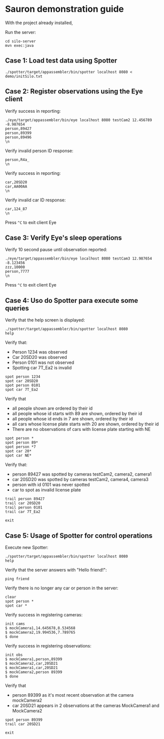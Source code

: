 # Sauron demonstration guide

With the project already installed,

Run the server:
```
cd silo-server
mvn exec:java
```

## Case 1: Load test data using Spotter

```
./spotter/target/appassembler/bin/spotter localhost 8080 < demo/initSilo.txt
```

## Case 2: Register observations using the Eye client

Verify success in reporting:
```
./eye/target/appassembler/bin/eye localhost 8080 testCam2 12.456789 -8.987654
person,89427
person,89399
person,89496
\n
```
Verify invalid person ID response:

```
person,R4a_
\n
```
Verify success in reporting:

```
car,20SD20
car,AA00AA
\n
```
Verify invalid car ID response:

```
car,124_87
\n
```

Press `^C` to exit client Eye

## Case 3: Verify Eye's sleep operations

Verify 10 second pause until observation reported:

```
./eye/target/appassembler/bin/eye localhost 8080 testCam3 12.987654 -8.123456
zzz,10000
person,7777
\n
```

Press `^C` to exit client Eye

## Case 4: Uso do Spotter para execute some queries

Verify that the help screen is displayed:

```
./spotter/target/appassembler/bin/spotter localhost 8080
help
```

Verify that:

* Person 1234 was observed
* Car 20SD20 was observed
* Person 0101 was not observed
* Spotting car 7T_Ea2 is invalid

```
spot person 1234
spot car 20SD20
spot person 0101
spot car 7T_Ea2
```

Verify that

* all people shown are ordered by their id
* all people whose id starts with 89 are shown, ordered by their id
* all people whose id ends in 7 are shown, ordered by their id
* all cars whose license plate starts with 20 are shown, ordered by their id
* There are no observations of cars with license plate starting with NE

```
spot person *
spot person 89*
spot person *7
spot car 20*
spot car NE*
```

Verify that:

* person 89427 was spotted by cameras testCam2, camera2, camera1
* car 20SD20 was spotted by cameras testCam2, camera4, camera3
* person with id 0101 was never spotted
* car to spot as invalid license plate

```
trail person 89427
trail car 20SD20
trail person 0101
trail car 7T_Ea2
```
```
exit 
```

## Case 5: Usage of Spotter for control operations

Execute new Spotter:
```
./spotter/target/appassembler/bin/spotter localhost 8080
help
```
Verify that the server answers with "Hello friend!":

```
ping friend
```
Verify there is no longer any car or person in the server:

```
clear
spot person *
spot car *
```

Verify success in registering cameras:

```
init cams
$ mockCamera1,14.645678,8.534568
$ mockCamera2,19.994536,7.789765
$ done
```
Verify success in registering observations:

```
init obs
$ mockCamera1,person,89399
$ mockCamera2,car,20SD21
$ mockCamera1,car,20SD21
$ mockCamera2,person 89399
$ done
```
Verify that

* person 89399 as it's most recent observation at the camera mockCamera2
* car 20SD21 appears in 2 observations at the cameras MockCamera1 and MockCamera2

```
spot person 89399
trail car 20SD21
```
```
exit 
```